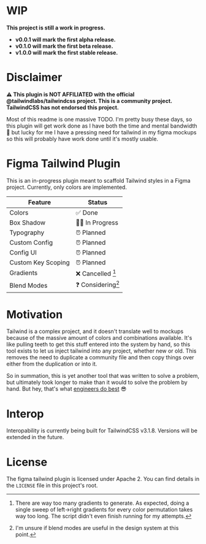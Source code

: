 # WIP

**This project is still a work in progress.**

* **v0.0.1 will mark the first alpha release.**
* **v0.1.0 will mark the first beta release.**
* **v1.0.0 will mark the first stable release.**

# Disclaimer

**⚠ This plugin is NOT AFFILIATED with the official @tailwindlabs/tailwindcss project. This is a
community project. TailwindCSS has not endorsed this project.**

Most of this readme is one massive TODO. I'm pretty busy these days, so this plugin will get work
done as I have both the time and mental bandwidth 🙂 but lucky for me I have a pressing need for
tailwind in my figma mockups so this will probably have work done until it's mostly usable.

# Figma Tailwind Plugin

This is an in-progress plugin meant to scaffold Tailwind styles in a Figma project. Currently,
only colors are implemented.

| Feature            | Status            |
|--------------------|-------------------|
| Colors             | ✅ Done            |
| Box Shadow         | 👷‍♀️ In Progress |
| Typography         | ⏰ Planned         |
| Custom Config      | ⏰ Planned         |
| Config UI          | ⏰ Planned         |
| Custom Key Scoping | ⏰ Planned         |
| Gradients          | ❌ Cancelled [^1]  |
| Blend Modes        | ❓ Considering[^2] |

[^1]: There are way too many gradients to generate. As expected, doing a single sweep of left->right
gradients for every color permutation takes way too long. The script didn't even finish running for
my attempts.

[^2]: I'm unsure if blend modes are useful in the design system at this point.

# Motivation

Tailwind is a complex project, and it doesn't translate well to mockups because of the massive
amount of colors and combinations available. It's like pulling teeth to get this stuff entered into
the system by hand, so this tool exists to let us inject tailwind into any project, whether new or
old. This removes the need to duplicate a community file and then copy things over either from the
duplication or into it.

So in summation, this is yet another tool that was written to solve a problem, but ultimately took
longer to make than it would to solve the problem by hand. But hey, that's
what [engineers do best](https://xkcd.com/1319/) 😎

# Interop

Interopability is currently being built for TailwindCSS v3.1.8. Versions will be extended in the
future.

# License

The figma tailwind plugin is licensed under Apache 2. You can find details in the `LICENSE` file in
this project's root.
